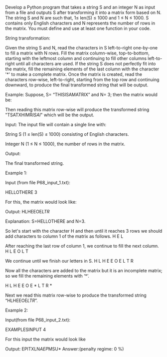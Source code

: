 Develop a Python program that takes a string S and an integer N as input from a file and outputs S after transforming it into a matrix form based on N. The string S and N are such that, 1≤ len(S) ≤ 1000 and 1 ≤ N ≤ 1000. S contains only English characters and N represents the number of rows in the matrix. You must define and use at least one function in your code.


String transformation:

Given the string S and N, read the characters in S left-to-right one-by-one to fill a matrix with N rows. Fill the matrix column-wise, top-to-bottom, starting with the leftmost column and continuing to fill other columns left-to-right until all characters are used. If the string S does not perfectly fit into the matrix, fill the remaining elements of the last column with the character '*' to make a complete matrix. Once the matrix is created, read the characters row-wise, left-to-right, starting from the top row and continuing downward, to produce the final transformed string that will be output.


Example: Suppose, S= “THISISAMATRIX” and N= 3; then the matrix would be:



Then reading this matrix row-wise will produce the transformed string "TSATXHIMR*ISAI*" which will be the output.

Input:
The input file will contain a single line with:

String S (1 ≤ len(S) ≤ 1000) consisting of English characters.

Integer N (1 ≤ N ≤ 1000), the number of rows in the matrix.

Output:

The final transformed string.


Example 1:

Input (from file P68_input_1.txt):

HELLOTHERE 3

For this, the matrix would look like:




Output: HLHEEOE*LTR*


Explanation: S=HELLOTHERE and N=3.

So let's start with the character H and then until it reaches 3 rows we should add characters to column 1 of the matrix as follows.
H
E
L

After reaching the last row of column 1, we continue to fill the next column.
H L
E O
L T

We continue until we finish our letters in S.
H L H E
E O E
L T R

Now all the characters are added to the matrix but it is an incomplete matrix; so we fill the remaining elements with ‘*’.

H L H E
E O E *
L T R *

Next we read this matrix row-wise to produce the transformed string “HLHEEOE*LTR*”.


Example 2:

Input(from file P68_input_2.txt):

EXAMPLESINPUT 4

For this input the matrix would look like



Output: EPITXLN*AEP*MSU*
Answer:(penalty regime: 0 %)
